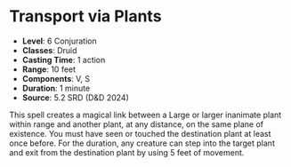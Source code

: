 # Transport via Plants

- **Level**: 6 Conjuration
- **Classes**: Druid
- **Casting Time**: 1 action
- **Range**: 10 feet
- **Components**: V, S
- **Duration**: 1 minute
- **Source**: 5.2 SRD (D&D 2024)

This spell creates a magical link between a Large or larger inanimate plant within range and another plant, at any distance, on the same plane of existence. You must have seen or touched the destination plant at least once before. For the duration, any creature can step into the target plant and exit from the destination plant by using 5 feet of movement.

